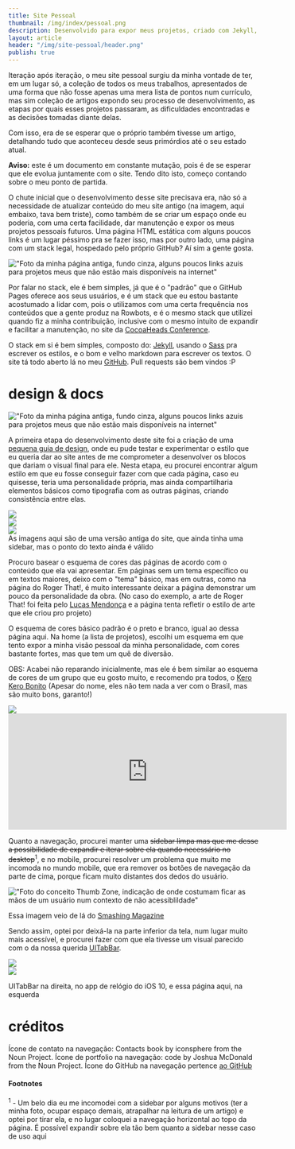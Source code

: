 ```yaml
---
title: Site Pessoal
thumbnail: /img/index/pessoal.png
description: Desenvolvido para expor meus projetos, criado com Jekyll, hospedado pelo GitHub Pages. Expus aqui o processo de criação e desenvolvimento deste site
layout: article
header: "/img/site-pessoal/header.png"
publish: true
---
```

Iteração após iteração, o meu site pessoal surgiu da minha vontade de ter, em um lugar só, a coleção de todos os meus trabalhos, 
apresentados de uma forma que não fosse apenas uma mera lista de pontos num currículo, mas sim coleção de artigos expondo seu processo
de desenvolvimento, as etapas por quais esses projetos passaram, as dificuldades encontradas e as decisões tomadas diante delas.

Com isso, era de se esperar que o próprio também tivesse um artigo, detalhando tudo que aconteceu desde seus primórdios até o seu estado atual.

**Aviso:** este é um documento em constante mutação, pois é de se esperar que ele evolua juntamente com o site. Tendo dito isto, começo contando
sobre o meu ponto de partida.

O chute inicial que o desenvolvimento desse site precisava era, não só a necessidade de atualizar conteúdo do meu site antigo (na imagem, aqui embaixo, tava bem triste),
como também de se criar um espaço onde eu poderia, com uma certa facilidade, dar manutenção e expor os meus projetos pessoais futuros. Uma página HTML estática com alguns
poucos links é um lugar péssimo pra se fazer isso, mas por outro lado, uma página com um stack legal, hospedado pelo próprio GitHub? Aí sim a gente gosta.

!["Foto da minha página antiga, fundo cinza, alguns poucos links azuis para projetos meus que não estão mais disponíveis na internet"](/img/site-pessoal/old-website.png)

Por falar no stack, ele é bem simples, já que é o "padrão" que o GitHub Pages oferece aos seus usuários, e é um stack que eu estou bastante acostumado a 
lidar com, pois o utilizamos com uma certa frequência nos conteúdos que a gente produz na Rowbots, e é o mesmo stack que utilizei quando fiz a minha
contribuição, inclusive com o mesmo intuito de expandir e facilitar a manutenção, no site da [CocoaHeads Conference](http://cocoaheadsconference.com.br).

O stack em si é bem simples, composto do: [Jekyll](http://jekyllrb.com), usando o [Sass](http://sass-lang.com) pra escrever os estilos, e o bom e velho markdown para escrever os textos.
O site tá todo aberto lá no meu [GitHub](https://github.com/loloop/loloop.github.io). Pull requests são bem vindos :P

# design & docs

!["Foto da minha página antiga, fundo cinza, alguns poucos links azuis para projetos meus que não estão mais disponíveis na internet"](/img/site-pessoal/design-stage.png)

A primeira etapa do desenvolvimento deste site foi a criação de uma [pequena guia de design](/design), onde eu pude testar e experimentar o estilo que eu queria dar ao site antes de me comprometer a desenvolver os blocos que dariam o visual final para ele. Nesta etapa, eu procurei encontrar algum estilo em que eu fosse conseguir fazer com que cada página, caso eu quisesse, teria uma personalidade própria, mas ainda compartilharia elementos básicos como tipografia com as outras páginas, criando consistência entre elas.

<div class="row">
    <div class="col-md-4">
        <img src="/img/site-pessoal/miniindex.png" class="d-flex">
    </div>
    <div class="col-md-4">
        <img src="/img/site-pessoal/minisite.png" class="d-flex">
    </div>
    <div class="col-md-4">
        <img src="/img/site-pessoal/miniroger.png" class="d-flex">
    </div>
</div>
<span class="text-muted caption">As imagens aqui são de uma versão antiga do site, que ainda tinha uma sidebar, mas o ponto do texto ainda é válido</span>

Procuro basear o esquema de cores das páginas de acordo com o conteúdo que ela vai apresentar. Em páginas sem um tema específico ou em textos maiores, deixo com o "tema" básico, mas em outras, como na página do Roger That!, é muito interessante deixar a página demonstrar um pouco da personalidade da obra. (No caso do exemplo, a arte de Roger That! foi feita pelo [Lucas Mendonça](https://www.facebook.com/artoflucasmendonca/) e a página tenta refletir o estilo de arte que ele criou pro projeto)

O esquema de cores básico padrão é o preto e branco, igual ao dessa página aqui. Na home (a lista de projetos), escolhi um esquema em que tento expor a minha visão pessoal da minha personalidade, com cores bastante fortes, mas que tem um quê de diversão. 

OBS: Acabei não reparando inicialmente, mas ele é bem similar ao esquema de cores de um grupo que eu gosto muito, e recomendo pra todos, o [Kero Kero Bonito](http://kerokerobonito.com) (Apesar do nome, eles não tem nada a ver com o Brasil, mas são muito bons, garanto!)

<div class="row">
    <div class="col-md-6">
        <img src="/img/site-pessoal/kkb.png" class="d-flex">
    </div>
    <div class="col-md-6">
        <iframe width="560" height="234" src="https://www.youtube.com/embed/4aQBkCrpWOg" frameborder="0" allowfullscreen></iframe>
    </div>
</div>

Quanto a navegação, procurei manter uma ~~sidebar limpa mas que me desse a possibilidade de expandir e iterar sobre ela quando necessário no desktop~~<sup>1</sup>, e no mobile, procurei resolver um problema que muito me incomoda no mundo mobile, que era remover os botões de navegação da parte de cima, porque ficam muito distantes dos dedos do usuário.

!["Foto do conceito Thumb Zone, indicação de onde costumam ficar as mãos de um usuário num contexto de não acessiblildade"](/img/site-pessoal/thumb-zone.png)

<span class="text-muted caption">Essa imagem veio de lá do <a href="https://www.smashingmagazine.com/2016/09/the-thumb-zone-designing-for-mobile-users/">Smashing Magazine</a></span>

Sendo assim, optei por deixá-la na parte inferior da tela, num lugar muito mais acessível, e procurei fazer com que ela tivesse um visual parecido com o da nossa querida [UITabBar](https://developer.apple.com/reference/uikit/uitabbar).


<div class="row">
    <div class="col-md-6">
        <img src="/img/site-pessoal/bottombar.PNG" class="d-flex">
    </div>
    <div class="col-md-6">
        <img src="/img/site-pessoal/uitabbar.PNG" class="d-flex">      
    </div>
</div>

<span class="text-muted caption">UITabBar na direita, no app de relógio do iOS 10, e essa página aqui, na esquerda</span>

# créditos

Ícone de contato na navegação: Contacts book by iconsphere from the Noun Project.
Ícone de portfolio na navegação: code by Joshua McDonald from the Noun Project.
Ícone do GitHub na navegação pertence [ao GitHub](https://github.com/logos)

#### Footnotes 

<sup>1</sup> - Um belo dia eu me incomodei com a sidebar por alguns motivos (ter a minha foto, ocupar espaço demais, atrapalhar na leitura de um artigo) e optei por tirar ela, e no lugar coloquei a navegação horizontal ao topo da página. É possível expandir sobre ela tão bem quanto a sidebar nesse caso de uso aqui